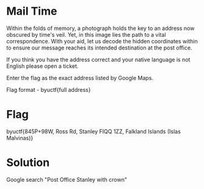 # Mail Time
Within the folds of memory, a photograph holds the key to an address now obscured by time's veil. Yet, in this image lies the path to a vital correspondence. With your aid, let us decode the hidden coordinates within to ensure our message reaches its intended destination at the post office.

If you think you have the address correct and your native language is not English please open a ticket.

Enter the flag as the exact address listed by Google Maps.

Flag format - byuctf{full address}

# Flag
byuctf{845P+98W, Ross Rd, Stanley FIQQ 1ZZ, Falkland Islands (Islas Malvinas)}

# Solution
Google search "Post Office Stanley with crown"